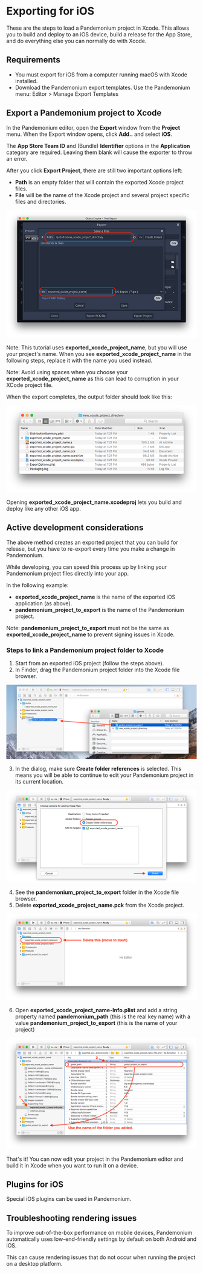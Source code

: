 
# Exporting for iOS

These are the steps to load a Pandemonium project in Xcode. This allows you to
build and deploy to an iOS device, build a release for the App Store, and
do everything else you can normally do with Xcode.

## Requirements

-  You must export for iOS from a computer running macOS with Xcode installed.
-  Download the Pandemonium export templates. Use the Pandemonium menu: Editor > Manage Export Templates

## Export a Pandemonium project to Xcode

In the Pandemonium editor, open the **Export** window from the **Project** menu. When the
Export window opens, click **Add..** and select **iOS**.

The **App Store Team ID** and (Bundle) **Identifier** options in the **Application** category
are required. Leaving them blank will cause the exporter to throw an error.

After you click **Export Project**, there are still two important options left:

  * **Path** is an empty folder that will contain the exported Xcode project files.
  * **File** will be the name of the Xcode project and several project specific files and directories.

![](img/ios_export_file.png)

Note: This tutorial uses **exported_xcode_project_name**, but you will use your
project's name. When you see **exported_xcode_project_name**
in the following steps, replace it with the name you used instead.

Note: Avoid using spaces when you choose your **exported_xcode_project_name** as
this can lead to corruption in your XCode project file.

When the export completes, the output folder should look like this:

![](img/ios_export_output.png)

Opening **exported_xcode_project_name.xcodeproj** lets you build and deploy
like any other iOS app.

## Active development considerations

The above method creates an exported project that you can build for
release, but you have to re-export every time you make a change in Pandemonium.

While developing, you can speed this process up by linking your
Pandemonium project files directly into your app.

In the following example:

* **exported_xcode_project_name** is the name of the exported iOS application (as above).
* **pandemonium_project_to_export** is the name of the Pandemonium project.

Note: **pandemonium_project_to_export** must not be the same as **exported_xcode_project_name**
to prevent signing issues in Xcode.

### Steps to link a Pandemonium project folder to Xcode

1. Start from an exported iOS project (follow the steps above).
2. In Finder, drag the Pandemonium project folder into the Xcode file browser.

![](img/ios_export_add_dir.png)

3. In the dialog, make sure **Create folder references** is selected. This means
you will be able to continue to edit your Pandemonium project in its current location.

![](img/ios_export_file_ref.png)

4. See the **pandemonium_project_to_export** folder in the Xcode file browser.
5. Delete **exported_xcode_project_name.pck** from the Xcode project.

![](img/ios_export_delete_pck.png)

6. Open **exported_xcode_project_name-Info.plist** and add a string property named
**pandemonium_path** (this is the real key name) with a value **pandemonium_project_to_export**
(this is the name of your project)

![](img/ios_export_set_path.png)

That's it! You can now edit your project in the Pandemonium editor and build it
in Xcode when you want to run it on a device.

## Plugins for iOS

Special iOS plugins can be used in Pandemonium.

## Troubleshooting rendering issues

To improve out-of-the-box performance on mobile devices, Pandemonium automatically
uses low-end-friendly settings by default on both Android and iOS.

This can cause rendering issues that do not occur when running the project on a
desktop platform.

